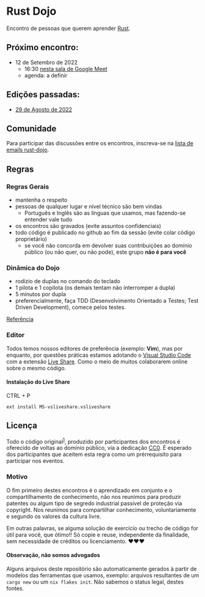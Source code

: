 # Rust Dojo

Encontro de pessoas que querem aprender [Rust][rust].

[rust]: https://www.rust-lang.org/
[liveshare]: https://visualstudio.microsoft.com/services/live-share/
[meetlink]: https://meet.google.com/zvx-nsvu-vji
[cc0]: https://creativecommons.org/publicdomain/zero/1.0/deed.pt_BR
[codindojowikipedia]: https://pt.wikipedia.org/wiki/Coding_Dojo
[mailinglist]: https://groups.io/g/rust-dojo
[vscode]: https://code.visualstudio.com/

## Próximo encontro:

- 12 de Setembro de 2022
  - 16:30 [nesta sala de Google Meet][meetlink]
  - agenda: a definir

## Edições passadas:

- [29 de Agosto de 2022](2022-08-29.md)

## Comunidade

Para participar das discussões entre os encontros, inscreva-se na [lista de emails rust-dojo][mailinglist].

## Regras

### Regras Gerais

- mantenha o respeito
- pessoas de qualquer lugar e nível técnico são bem vindas
  - Português e Inglês são as línguas que usamos, mas fazendo-se entender vale tudo
- os encontros são gravados (evite assuntos confidenciais)
- todo código é publicado no github ao fim da sessão (evite colar código proprietário)
  - se você não concorda em devolver suas contribuições ao domínio público (ou não quer,
ou não pode), este grupo **não é para você**

### Dinâmica do Dojo

- rodízio de duplas no comando do teclado
- 1 pilota e 1 copilota (os demais tentam não interromper a dupla)
- 5 minutos por dupla
- preferencialmente, faça TDD (Desenvolvimento Orientado a Testes; Test Driven Development),
comece pelos testes.

[Referência][codindojowikipedia]

### Editor

Todos temos nossos editores de preferência (exemplo: **Vim**), mas por enquanto, por questões
práticas estamos adotando o [Visual Studio Code][vscode] com a extensão [Live Share][liveshare].
Como o meio de muitos colaborarem online sobre o mesmo código.

#### Instalação do Live Share

CTRL + P

```
ext install MS-vsliveshare.vsliveshare
```

## Licença

Todo o código original<sup>[1](#observação-não-somos-advogados)</a></sup>,
produzido por participantes dos encontros é oferecido de voltas ao domínio público, via a
dedicação [CC0][cc0]. É esperado dos participantes que aceitem esta regra como um prérrequisito
para participar nos eventos.

### Motivo

O fim primeiro destes encontros é o aprendizado em conjunto e o compartilhamento de conhecimento,
não nos reunimos para produzir patentes ou algum tipo de segredo industrial passivel de proteção
via copyright. Nos reunimos para compartilhar conhecimento, voluntariamente e segundo os valores
da cultura livre.

Em outras palavras, se alguma solução de exercício ou trecho de código for útil para você, 
que ótimo!! Só copie e reuse, independente da finalidade, sem necessidade de créditos ou 
licenciamento. ❤️❤️❤️

#### Observação, não somos advogados

Alguns arquivos deste repositório são automaticamente gerados à partir de modelos das
ferramentas que usamos, exemplo: arquivos resultantes de um `cargo new` ou um `nix flakes init`. 
Não sabemos o status legal, destes fontes.

